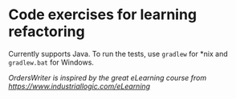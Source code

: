 # Code exercises for learning refactoring

Currently supports Java. To run the tests, use `gradlew` for *nix and `gradlew.bat` for Windows.

*OrdersWriter is inspired by the great eLearning course from https://www.industriallogic.com/eLearning*
